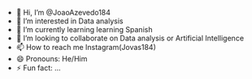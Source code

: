 - 👋 Hi, I’m @JoaoAzevedo184
- 👀 I’m interested in Data analysis
- 🌱 I’m currently learning learning Spanish
- 💞️ I’m looking to collaborate on Data analysis or Artificial Intelligence
- 📫 How to reach me Instagram(Jovas184)
- 😄 Pronouns: He/Him
- ⚡ Fun fact: ...

<!---
JoaoAzevedo184/JoaoAzevedo184 is a ✨ special ✨ repository because its `README.md` (this file) appears on your GitHub profile.
You can click the Preview link to take a look at your changes.
--->
